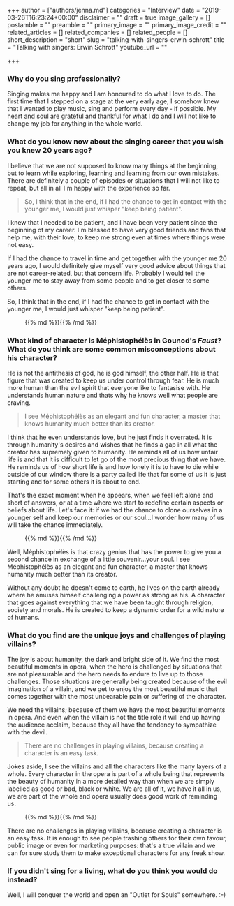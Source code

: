 +++
author = ["authors/jenna.md"]
categories = "Interview"
date = "2019-03-26T16:23:24+00:00"
disclaimer = ""
draft = true
image_gallery = []
postamble = ""
preamble = ""
primary_image = ""
primary_image_credit = ""
related_articles = []
related_companies = []
related_people = []
short_description = "short"
slug = "talking-with-singers-erwin-schrott"
title = "Talking with singers: Erwin Schrott"
youtube_url = ""

+++
### Why do you sing professionally?

Singing makes me happy and I am honoured to do what I love to do. The first time that I stepped on a stage at the very early age, I somehow knew that I wanted to play music, sing and perform every day - if possible. My heart and soul are grateful and thankful for what I do and I will not like to change my job for anything in the whole world.

### What do you know now about the singing career that you wish you knew 20 years ago?

I believe that we are not supposed to know many things at the beginning, but to learn while exploring, learning and learning from our own mistakes. There are definitely a couple of episodes or situations that I will not like to repeat, but all in all I'm happy with the experience so far.

>So, I think that in the end, if I had the chance to get in contact with the younger me, I would just whisper "keep being patient".

I knew that I needed to be patient, and I have been very patient since the beginning of my career. I'm blessed to have very good friends and fans that help me, with their love, to keep me strong even at times where things were not easy.

If I had the chance to travel in time and get together with the younger me 20 years ago, I would definitely give myself very good advice about things that are not career-related, but that concern life. Probably I would tell the younger me to stay away from some people and to get closer to some others.

So, I think that in the end, if I had the chance to get in contact with the younger me, I would just whisper "keep being patient".

<figure data-type="image">{{% md %}}{{% /md %}}

<figcaption></figcaption>

</figure>

### What kind of character is Méphistophélès in Gounod's _Faust_? What do you think are some common misconceptions about his character?

He is not the antithesis of god, he is god himself, the other half. He is that figure that was created to keep us under control through fear. He is much more human than the evil spirit that everyone like to fantasise with. He understands human nature and thats why he knows well what people are craving.

>I see Méphistophélès as an elegant and fun character, a master that knows humanity much better than its creator.

I think that he even understands love, but he just finds it overrated. It is through humanity's desires and wishes that he finds a gap in all what the creator has supremely given to humanity. He reminds all of us how unfair life is and that it is difficult to let go of the most precious thing that we have. He reminds us of how short life is and how lonely it is to have to die while outside of our window there is a party called life that for some of us it is just starting and for some others it is about to end.

That's the exact moment when he appears, when we feel left alone and short of answers, or at a time where we start to redefine certain aspects or beliefs about life. Let's face it: if we had the chance to clone ourselves in a younger self and keep our memories or our soul…I wonder how many of us will take the chance immediately.

<figure data-type="image">{{% md %}}{{% /md %}}

<figcaption></figcaption>

</figure>

Well, Méphistophélès is that crazy genius that has the power to give you a second chance in exchange of a little souvenir...your soul. I see Méphistophélès as an elegant and fun character, a master that knows humanity much better than its creator.

Without any doubt he doesn't come to earth, he lives on the earth already where he amuses himself challenging a power as strong as his. A character that goes against everything that we have been taught through religion, society and morals. He is created to keep a dynamic order for a wild nature of humans.

### What do you find are the unique joys and challenges of playing villains?

The joy is about humanity, the dark and bright side of it. We find the most beautiful moments in opera, when the hero is challenged by situations that are not pleasurable and the hero needs to endure to live up to those challenges. Those situations are generally being created because of the evil imagination of a villain, and we get to enjoy the most beautiful music that comes together with the most unbearable pain or suffering of the character.

We need the villains; because of them we have the most beautiful moments in opera. And even when the villain is not the title role it will end up having the audience acclaim, because they all have the tendency to sympathize with the devil.

>There are no challenges in playing villains, because creating a character is an easy task.

Jokes aside, I see the villains and all the characters like the many layers of a whole. Every character in the opera is part of a whole being that represents the beauty of humanity in a more detailed way than when we are simply labelled as good or bad, black or white. We are all of it, we have it all in us, we are part of the whole and opera usually does good work of reminding us.

<figure data-type="image">{{% md %}}{{% /md %}}

<figcaption></figcaption>

</figure>

There are no challenges in playing villains, because creating a character is an easy task. It is enough to see people trashing others for their own favour, public image or even for marketing purposes: that's a true villain and we can for sure study them to make exceptional characters for any freak show.

### If you didn't sing for a living, what do you think you would do instead?

Well, I will conquer the world and open an "Outlet for Souls" somewhere. :-)